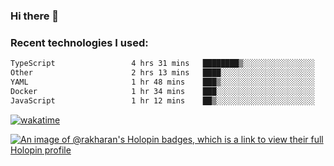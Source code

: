 ### Hi there 👋

### Recent technologies I used:
<!--START_SECTION:waka-->

```txt
TypeScript                 4 hrs 31 mins   ████████▒░░░░░░░░░░░░░░░░   32.84 %
Other                      2 hrs 13 mins   ████░░░░░░░░░░░░░░░░░░░░░   16.20 %
YAML                       1 hr 48 mins    ███▒░░░░░░░░░░░░░░░░░░░░░   13.15 %
Docker                     1 hr 34 mins    ███░░░░░░░░░░░░░░░░░░░░░░   11.49 %
JavaScript                 1 hr 12 mins    ██▒░░░░░░░░░░░░░░░░░░░░░░   08.80 %
```

<!--END_SECTION:waka-->
[![wakatime](https://wakatime.com/badge/user/fe50d444-0cee-4d14-a0b3-b9e8509eb4d0.svg)](https://wakatime.com/@fe50d444-0cee-4d14-a0b3-b9e8509eb4d0)

[![An image of @rakharan's Holopin badges, which is a link to view their full Holopin profile](https://holopin.me/rakharan)](https://holopin.io/@rakharan)
